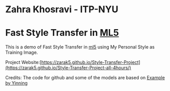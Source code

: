 # Zahra Khosravi - ITP-NYU
# Fast Style Transfer in [ML5](https://github.com/ITPNYU/ml5-js)
This is a demo of Fast Style Transfer in [ml5](https://github.com/ITPNYU/ml5-js)
using My Personal Style as Training Image.

Project Website:[https://zarak5.github.io/Style-Transfer-Project](https://zarak5.github.io/Style-Transfer-Project-all-4hours/)

Credits:
The code for github and some of the models are based on [Example by Yinning ](https://yining1023.github.io/fast_style_transfer_in_ML5)
